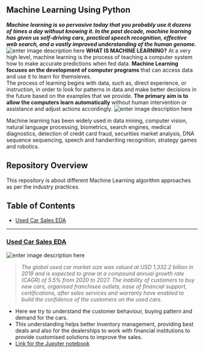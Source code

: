 ## Machine Learning Using Python

***Machine learning is so pervasive today that you probably use it dozens of times a day without knowing it. In the past decade, machine learning has given us self-driving cars, practical speech recognition, effective web search, and a vastly improved understanding of the human genome.***
 ![enter image description here](https://github.com/Sathish0911/Python-Machine-Learning-Projects/blob/main/maxresdefault.jpg?raw=true)
**WHAT IS MACHINE LEARNING?**
At a very high level, machine learning is the process of teaching a computer system how to make accurate predictions when fed data.
**Machine Learning focuses on the development of computer programs** that can access data and use it to learn for themsleves.  
The process of learning begins with data, such as, direct experience, or instruction, in order to look for patterns in data and make better decisions in the future based on the examples that we provide. **The primary aim is to allow the computers learn automatically** without human intervention or assistance and adjust actions accordingly.
![enter image description here](https://github.com/Sathish0911/Python-Machine-Learning-Projects/blob/main/MachineLearning-900x506.jpg?raw=true)

Machine learning has been widely used in data mining, computer vision, natural language processing, biometrics, search engines, medical diagnostics, detection of credit card fraud, securities market analysis, DNA sequence sequencing, speech and handwriting recognition, strategy games and robotics.

## Repository Overview

This repository is about different Machine Learning algorithm approaches as per the industry practices.

## [](https://github.com/Sathish0911/Python-Machine-Learning-Projects#table-of-contents)Table of Contents

-   [Used Car Sales EDA](https://github.com/Sathish0911/Python-Machine-Learning-Projects#section1)  


----------

### [Used Car Sales EDA](https://github.com/Sathish0911/Python-Machine-Learning-Projects/tree/main/Used-Car-Sales-EDA)

![enter image description here](https://github.com/Sathish0911/Python-Machine-Learning-Projects/blob/main/Used-Car-Sales-EDA/Used-car-sales.jpg?raw=true)

> *The global used car market size was valued at USD 1,332.2 billion in 2019 and is expected to grow at a compound annual growth rate (CAGR)
> of 5.5% from 2020 to 2027. The inability of customers to buy new cars,
> organised franchisee outlets, ease of financial support,
> certifications, after sales services and warranty have enabled to
> build the confidence of the customers on the used cars.*

 -   Here we try to understand the customer behaviour, buying pattern and demand for the cars.
 - This understanding helps better Inventory management, providing best deals and also for the dealerships to work with financial institutions to provide customised solutions to improve the sales.
-   [Link for the Jupyter notebook](https://github.com/Sathish0911/Python-Machine-Learning-Projects/blob/main/Used-Car-Sales-EDA/Used%20Car%20Sales%20EDA.ipynb)
